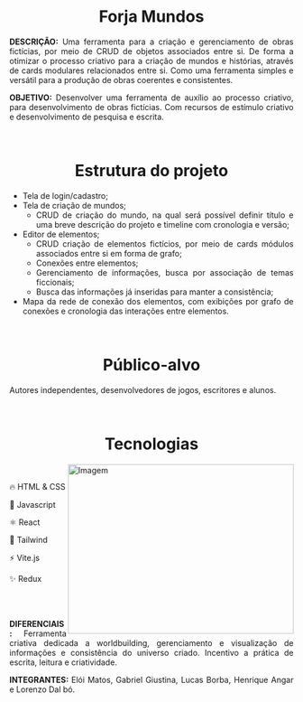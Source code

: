 <div align="center">
    <h1>Forja Mundos</h1>
</div>
<div align="justify">
  <p><strong>DESCRIÇÃO:</strong> Uma ferramenta para a criação e gerenciamento de obras fictícias, por meio de CRUD de objetos associados entre si. De forma a otimizar o processo criativo para a criação de mundos e histórias, através de cards modulares relacionados entre si. Como uma ferramenta simples e versátil para a produção de obras coerentes e consistentes.</p>
<p><strong>OBJETIVO:</strong> Desenvolver uma ferramenta de auxílio ao processo criativo, para desenvolvimento de obras fictícias. Com recursos de estímulo criativo e desenvolvimento de pesquisa e escrita.</p>
</div></br>
<div align="center">
    <h1>Estrutura do projeto</h1>
</div>
<div align="justify">
<ul>
  <li>Tela de login/cadastro;</li>
  <li>Tela de criação de mundos;
    <ul>
      <li>CRUD de criação do mundo, na qual será possível definir título e uma breve descrição do projeto e timeline com cronologia e versão;</li>
    </ul>
  </li>
  <li>Editor de elementos; 
    <ul>
      <li>CRUD criação de elementos fictícios, por meio de cards módulos associados entre si em forma de grafo;</li>
      <li>Conexões entre elementos;</li>
      <li>Gerenciamento de informações, busca por associação de temas ficcionais;</li>
      <li>Busca das informações já inseridas para manter a consistência;</li>
    </ul>
  </li>
  <li>Mapa da rede de conexão dos elementos, com exibições por grafo de conexões e cronologia das interações entre elementos. </li>
</ul>
</div><br>
<div align="center">
    <h1>Público-alvo</h1>
</div>
<div align="justify">
  <p>Autores independentes, desenvolvedores de jogos, escritores e alunos.</p>
</div></br>
<div align="center">
    <h1>Tecnologias</h1>
</div>
<div>
    <img height="300px" align="right" src="https://media.giphy.com/media/UZQCbV4OW1mXdHJNPS/giphy.gif" alt="Imagem" min-width="400px" max-width="400px" width="400px" align="right">
    <div align="left"><br>
	      <p>🔥 HTML & CSS</p>
        <p>🦏 Javascript</p>
        <p>⚛️ React<p>
        <p>🌊 Tailwind</p>
        <p>⚡ Vite.js</p>
        <p>✨ Redux</p>
        </br>
        </br>
        <p align="justify"><strong>DIFERENCIAIS: </strong>Ferramenta criativa dedicada a worldbuilding, gerenciamento e visualização de informações e consistência do universo criado. Incentivo a prática de escrita, leitura e criatividade. </p>
	<p align="justify"><strong>INTEGRANTES: </strong>Elói Matos, Gabriel Giustina, Lucas Borba, Henrique Angar e Lorenzo Dal bó. </p>
    </div>	
</div>



